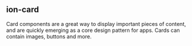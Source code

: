 <h2>ion-card</h2>

Card components are a great way to display important pieces of content, and are quickly emerging as a core design pattern for apps. Cards can contain images, buttons and more.